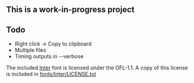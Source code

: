 ## This is a work-in-progress project

## Todo
- Right click -> Copy to clipboard
- Multiple files
- Timing outputs in --verbose

The included [Inter](fonts/Inter/Inter-Regular.ttf) font is licensed under the OFL-1.1. A copy of this license is included in [fonts/Inter/LICENSE.txt](fonts/Inter/LICENSE.txt)
